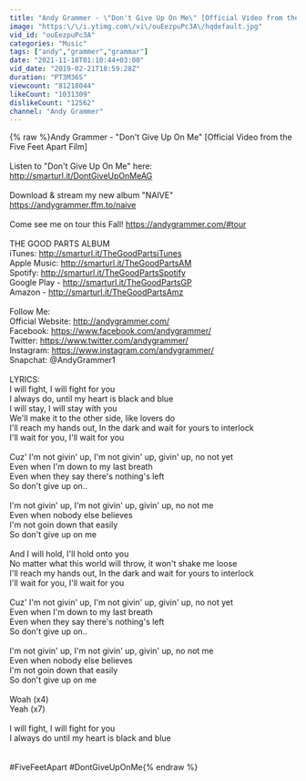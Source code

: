 ```yaml
---
title: "Andy Grammer - \"Don't Give Up On Me\" [Official Video from the Five Feet Apart Film]"
image: "https:\/\/i.ytimg.com\/vi\/ouEezpuPc3A\/hqdefault.jpg"
vid_id: "ouEezpuPc3A"
categories: "Music"
tags: ["andy","grammer","grammar"]
date: "2021-11-18T01:10:44+03:00"
vid_date: "2019-02-21T18:59:28Z"
duration: "PT3M36S"
viewcount: "81218044"
likeCount: "1031309"
dislikeCount: "12562"
channel: "Andy Grammer"
---
```

{% raw %}Andy Grammer - &quot;Don't Give Up On Me&quot; [Official Video from the Five Feet Apart Film]<br /><br />Listen to &quot;Don't Give Up On Me&quot; here: <a rel="nofollow" target="blank" href="http://smarturl.it/DontGiveUpOnMeAG">http://smarturl.it/DontGiveUpOnMeAG</a><br /><br />Download &amp; stream my new album &quot;NAIVE&quot; <a rel="nofollow" target="blank" href="https://andygrammer.ffm.to/naive">https://andygrammer.ffm.to/naive</a><br /><br />Come see me on tour this Fall! <a rel="nofollow" target="blank" href="https://andygrammer.com/#tour">https://andygrammer.com/#tour</a><br /><br />THE GOOD PARTS ALBUM<br />iTunes: <a rel="nofollow" target="blank" href="http://smarturl.it/TheGoodPartsiTunes">http://smarturl.it/TheGoodPartsiTunes</a><br />Apple Music: <a rel="nofollow" target="blank" href="http://smarturl.it/TheGoodPartsAM">http://smarturl.it/TheGoodPartsAM</a><br />Spotify: <a rel="nofollow" target="blank" href="http://smarturl.it/TheGoodPartsSpotify">http://smarturl.it/TheGoodPartsSpotify</a><br />Google Play - <a rel="nofollow" target="blank" href="http://smarturl.it/TheGoodPartsGP">http://smarturl.it/TheGoodPartsGP</a><br />Amazon - <a rel="nofollow" target="blank" href="http://smarturl.it/TheGoodPartsAmz">http://smarturl.it/TheGoodPartsAmz</a><br /><br />Follow Me:<br />Official Website: <a rel="nofollow" target="blank" href="http://andygrammer.com/">http://andygrammer.com/</a> <br />Facebook: <a rel="nofollow" target="blank" href="https://www.facebook.com/andygrammer/">https://www.facebook.com/andygrammer/</a><br />Twitter: <a rel="nofollow" target="blank" href="https://www.twitter.com/andygrammer/">https://www.twitter.com/andygrammer/</a><br />Instagram: <a rel="nofollow" target="blank" href="https://www.instagram.com/andygrammer/">https://www.instagram.com/andygrammer/</a><br />Snapchat: @AndyGrammer1<br /><br />LYRICS: <br />I will fight, I will fight for you<br />I always do, until my heart is black and blue<br />I will stay, I will stay with you<br />We'll make it to the other side, like lovers do<br />I'll reach my hands out, In the dark and wait for yours to interlock<br />I'll wait for you, I'll wait for you<br /><br />Cuz' I'm not givin' up, I'm not givin' up, givin' up, no not yet<br />Even when I'm down to my last breath<br />Even when they say there's nothing's left<br />So don't give up on..<br /><br />I'm not givin' up, I'm not givin' up, givin' up, no not me<br />Even when nobody else believes<br />I'm not goin down that easily<br />So don't give up on me<br /><br />And I will hold, I'll hold onto you<br />No matter what this world will throw, it won't shake me loose<br />I'll reach my hands out, In the dark and wait for yours to interlock<br />I'll wait for you, I'll wait for you<br /><br />Cuz' I'm not givin' up, I'm not givin' up, givin' up, no not yet<br />Even when I'm down to my last breath<br />Even when they say there's nothing's left<br />So don't give up on..<br /><br />I'm not givin' up, I'm not givin' up, givin' up, no not me<br />Even when nobody else believes<br />I'm not goin down that easily<br />So don't give up on me<br /><br />Woah (x4) <br />Yeah (x7)<br /><br />I will fight, I will fight for you <br />I always do until my heart is black and blue<br /><br /><br />#FiveFeetApart #DontGiveUpOnMe{% endraw %}
